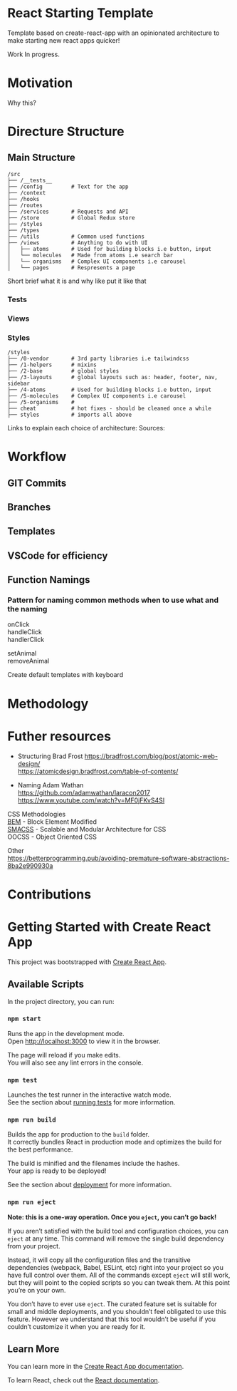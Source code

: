 # React Starting Template

Template based on create-react-app with an opinionated architecture to make starting new react apps quicker!

Work In progress.


# Motivation
Why this?

# Directure Structure

## Main Structure

```
/src
├── /__tests__      
├── /config         # Text for the app
├── /context   
├── /hooks    
├── /routes      
├── /services       # Requests and API
├── /store          # Global Redux store
├── /styles  
├── /types  
├── /utils          # Common used functions
├── /views          # Anything to do with UI  
│   ├── atoms       # Used for building blocks i.e button, input   
│   └── molecules   # Made from atoms i.e search bar  
│   └── organisms   # Complex UI components i.e carousel   
│   └── pages       # Respresents a page  
```

Short brief what it is and why like put it like that

### Tests

### Views

### Styles

``` 
/styles  
├── /0-vendor       # 3rd party libraries i.e tailwindcss   
├── /1-helpers      # mixins   
├── /2-base         # global styles   
├── /3-layouts      # global layouts such as: header, footer, nav, sidebar  
├── /4-atoms        # Used for building blocks i.e button, input     
├── /5-molecules    # Complex UI components i.e carousel     
├── /5-organisms    # 
├── cheat           # hot fixes - should be cleaned once a while  
├── styles          # imports all above  
 ```

Links to explain each choice of architecture:
Sources: 

# Workflow


## GIT Commits


## Branches


## Templates


## VSCode for efficiency


## Function Namings

### Pattern for naming common methods when to use what and the naming

onClick  
handleClick  
handlerClick  

setAnimal  
removeAnimal  




Create default templates with keyboard


# Methodology



# Futher resources


- Structuring 
Brad Frost
https://bradfrost.com/blog/post/atomic-web-design/  
https://atomicdesign.bradfrost.com/table-of-contents/  

- Naming
Adam Wathan  
https://github.com/adamwathan/laracon2017      
https://www.youtube.com/watch?v=MF0jFKvS4SI    

CSS Methodologies  
[BEM](http://getbem.com/) - Block Element Modified  
[SMACSS](http://smacss.com/) - Scalable and Modular Architecture for CSS  
OOCSS - Object Oriented CSS  

Other  
https://betterprogramming.pub/avoiding-premature-software-abstractions-8ba2e990930a  
  



# Contributions



# Getting Started with Create React App

This project was bootstrapped with [Create React App](https://github.com/facebook/create-react-app).

## Available Scripts

In the project directory, you can run:

### `npm start`

Runs the app in the development mode.\
Open [http://localhost:3000](http://localhost:3000) to view it in the browser.

The page will reload if you make edits.\
You will also see any lint errors in the console.

### `npm test`

Launches the test runner in the interactive watch mode.\
See the section about [running tests](https://facebook.github.io/create-react-app/docs/running-tests) for more information.

### `npm run build`

Builds the app for production to the `build` folder.\
It correctly bundles React in production mode and optimizes the build for the best performance.

The build is minified and the filenames include the hashes.\
Your app is ready to be deployed!

See the section about [deployment](https://facebook.github.io/create-react-app/docs/deployment) for more information.

### `npm run eject`

**Note: this is a one-way operation. Once you `eject`, you can’t go back!**

If you aren’t satisfied with the build tool and configuration choices, you can `eject` at any time. This command will remove the single build dependency from your project.

Instead, it will copy all the configuration files and the transitive dependencies (webpack, Babel, ESLint, etc) right into your project so you have full control over them. All of the commands except `eject` will still work, but they will point to the copied scripts so you can tweak them. At this point you’re on your own.

You don’t have to ever use `eject`. The curated feature set is suitable for small and middle deployments, and you shouldn’t feel obligated to use this feature. However we understand that this tool wouldn’t be useful if you couldn’t customize it when you are ready for it.

## Learn More

You can learn more in the [Create React App documentation](https://facebook.github.io/create-react-app/docs/getting-started).

To learn React, check out the [React documentation](https://reactjs.org/).
